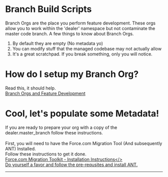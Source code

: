 # Branch Build Scripts
Branch Orgs are the place you perform feature development.  These orgs allow you to work within the 'dealer' namespace but not contaminate the master code branch.  A few things to know about Branch Orgs.

1) By default they are empty (No metadata yo)<br />
2) You can modify stuff that the managed codebase may not actually allow<br/>
3) It's a great scratchpad.  If you break something, only you will notice.<br/>

# How do I setup my Branch Org?
Read this, it should help.<br />
<a href="https://dealerteam-prod.mindtouch.us/Internal_Procedures/Feature_Lifecycle/Development/Branch_Org_-_Feature_Branch" target="_blank">Branch Orgs and Feature Development</a>

# Cool, let's populate some Metadata!
If you are ready to prepare your org with a copy of the dealer.master_branch follow these instructions. <br /><br />
First, you will need to have the Force.com Migration Tool (And subsequently ANT) Installed.<br />
Follow these instructions to get it done.<br />
<a href="https://developer.salesforce.com/docs/atlas.en-us.200.0.daas.meta/daas/forcemigrationtool_install.htm" target="_blank">Force.com Migration Toolkit - Installation Instructions</><br />
Do yourself a favor and follow the pre-requsites and install ANT.
<hr />

